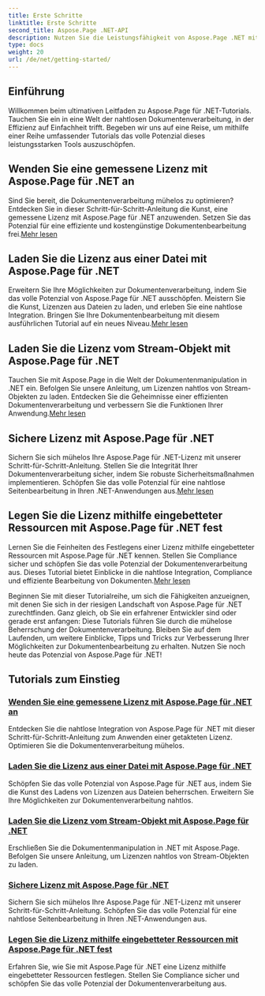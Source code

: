 ```yaml
---
title: Erste Schritte
linktitle: Erste Schritte
second_title: Aspose.Page .NET-API
description: Nutzen Sie die Leistungsfähigkeit von Aspose.Page .NET mit Schritt-für-Schritt-Anleitungen. Wenden Sie bemessene Lizenzen an, laden Sie aus Dateien oder Streams, sichern Sie Lizenzen und mehr.
type: docs
weight: 20
url: /de/net/getting-started/
---
```

## Einführung

Willkommen beim ultimativen Leitfaden zu Aspose.Page für .NET-Tutorials. Tauchen Sie ein in eine Welt der nahtlosen Dokumentenverarbeitung, in der Effizienz auf Einfachheit trifft. Begeben wir uns auf eine Reise, um mithilfe einer Reihe umfassender Tutorials das volle Potenzial dieses leistungsstarken Tools auszuschöpfen.

## Wenden Sie eine gemessene Lizenz mit Aspose.Page für .NET an
 Sind Sie bereit, die Dokumentenverarbeitung mühelos zu optimieren? Entdecken Sie in dieser Schritt-für-Schritt-Anleitung die Kunst, eine gemessene Lizenz mit Aspose.Page für .NET anzuwenden. Setzen Sie das Potenzial für eine effiziente und kostengünstige Dokumentenbearbeitung frei.[Mehr lesen](./apply-metered-license/)

## Laden Sie die Lizenz aus einer Datei mit Aspose.Page für .NET
Erweitern Sie Ihre Möglichkeiten zur Dokumentenverarbeitung, indem Sie das volle Potenzial von Aspose.Page für .NET ausschöpfen. Meistern Sie die Kunst, Lizenzen aus Dateien zu laden, und erleben Sie eine nahtlose Integration. Bringen Sie Ihre Dokumentenbearbeitung mit diesem ausführlichen Tutorial auf ein neues Niveau.[Mehr lesen](./load-license-from-file/)

## Laden Sie die Lizenz vom Stream-Objekt mit Aspose.Page für .NET
 Tauchen Sie mit Aspose.Page in die Welt der Dokumentenmanipulation in .NET ein. Befolgen Sie unsere Anleitung, um Lizenzen nahtlos von Stream-Objekten zu laden. Entdecken Sie die Geheimnisse einer effizienten Dokumentenverarbeitung und verbessern Sie die Funktionen Ihrer Anwendung.[Mehr lesen](./load-license-from-stream-object/)

## Sichere Lizenz mit Aspose.Page für .NET
 Sichern Sie sich mühelos Ihre Aspose.Page für .NET-Lizenz mit unserer Schritt-für-Schritt-Anleitung. Stellen Sie die Integrität Ihrer Dokumentenverarbeitung sicher, indem Sie robuste Sicherheitsmaßnahmen implementieren. Schöpfen Sie das volle Potenzial für eine nahtlose Seitenbearbeitung in Ihren .NET-Anwendungen aus.[Mehr lesen](./secure-license/)

## Legen Sie die Lizenz mithilfe eingebetteter Ressourcen mit Aspose.Page für .NET fest
Lernen Sie die Feinheiten des Festlegens einer Lizenz mithilfe eingebetteter Ressourcen mit Aspose.Page für .NET kennen. Stellen Sie Compliance sicher und schöpfen Sie das volle Potenzial der Dokumentenverarbeitung aus. Dieses Tutorial bietet Einblicke in die nahtlose Integration, Compliance und effiziente Bearbeitung von Dokumenten.[Mehr lesen](./set-license-using-embedded-resource/)

Beginnen Sie mit dieser Tutorialreihe, um sich die Fähigkeiten anzueignen, mit denen Sie sich in der riesigen Landschaft von Aspose.Page für .NET zurechtfinden. Ganz gleich, ob Sie ein erfahrener Entwickler sind oder gerade erst anfangen: Diese Tutorials führen Sie durch die mühelose Beherrschung der Dokumentenverarbeitung. Bleiben Sie auf dem Laufenden, um weitere Einblicke, Tipps und Tricks zur Verbesserung Ihrer Möglichkeiten zur Dokumentenbearbeitung zu erhalten. Nutzen Sie noch heute das Potenzial von Aspose.Page für .NET!
## Tutorials zum Einstieg
### [Wenden Sie eine gemessene Lizenz mit Aspose.Page für .NET an](./apply-metered-license/)
Entdecken Sie die nahtlose Integration von Aspose.Page für .NET mit dieser Schritt-für-Schritt-Anleitung zum Anwenden einer getakteten Lizenz. Optimieren Sie die Dokumentenverarbeitung mühelos.
### [Laden Sie die Lizenz aus einer Datei mit Aspose.Page für .NET](./load-license-from-file/)
Schöpfen Sie das volle Potenzial von Aspose.Page für .NET aus, indem Sie die Kunst des Ladens von Lizenzen aus Dateien beherrschen. Erweitern Sie Ihre Möglichkeiten zur Dokumentenverarbeitung nahtlos.
### [Laden Sie die Lizenz vom Stream-Objekt mit Aspose.Page für .NET](./load-license-from-stream-object/)
Erschließen Sie die Dokumentenmanipulation in .NET mit Aspose.Page. Befolgen Sie unsere Anleitung, um Lizenzen nahtlos von Stream-Objekten zu laden.
### [Sichere Lizenz mit Aspose.Page für .NET](./secure-license/)
Sichern Sie sich mühelos Ihre Aspose.Page für .NET-Lizenz mit unserer Schritt-für-Schritt-Anleitung. Schöpfen Sie das volle Potenzial für eine nahtlose Seitenbearbeitung in Ihren .NET-Anwendungen aus.
### [Legen Sie die Lizenz mithilfe eingebetteter Ressourcen mit Aspose.Page für .NET fest](./set-license-using-embedded-resource/)
Erfahren Sie, wie Sie mit Aspose.Page für .NET eine Lizenz mithilfe eingebetteter Ressourcen festlegen. Stellen Sie Compliance sicher und schöpfen Sie das volle Potenzial der Dokumentenverarbeitung aus.